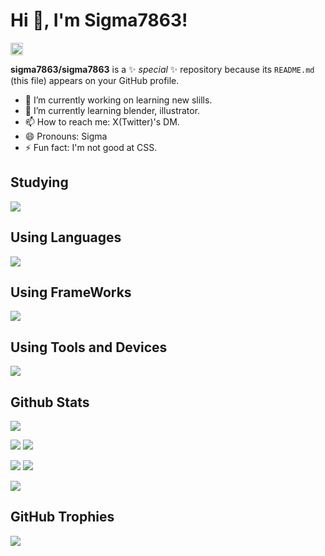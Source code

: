 <h1>Hi 👋, I'm Sigma7863!</h1>

<a href="https://github.com/sigma7863">
  <img height="20" src="https://komarev.com/ghpvc/?username=sigma7863" />
</a>

**sigma7863/sigma7863** is a ✨ _special_ ✨ repository because its `README.md` (this file) appears on your GitHub profile.

- 🔭 I’m currently working on learning new slills.
- 🌱 I’m currently learning blender, illustrator.
- 📫 How to reach me: X(Twitter)'s DM.
- 😄 Pronouns: Sigma
- ⚡ Fun fact: I'm not good at CSS.

<h2>Studying</h2>
<a href="https://skillicons.dev">
  <!-- <img src="https://skillicons.dev/icons?i=blender,ai,photoshop,pr,ae"> -->
  <img src="https://skillicons.dev/icons?i=go">
</a>

<h2>Using Languages</h2>
<a href="https://skillicons.dev">
  <img src="https://skillicons.dev/icons?i=html,css,js,ts,rust,py,cs,md">
</a>

<h2>Using FrameWorks</h2>
<a href="https://skillicons.dev">
  <img src="https://skillicons.dev/icons?i=react,next,astro,tailwind,express">
</a>

<h2>Using Tools and Devices</h2>
<a href="https://skillicons.dev">
  <img src="https://skillicons.dev/icons?i=bun,vite,figma,unity,docker,git,github,powershell,bash,windows,apple,raspberrypi,vscode,gmail,discord,twitter&perline=8">
</a>

<h2>Github Stats</h2>
<p align="left">
  <img src="http://github-profile-summary-cards.vercel.app/api/cards/profile-details?username=sigma7863&theme=algolia">
</p>

<p align="left">
  <img src="http://github-profile-summary-cards.vercel.app/api/cards/most-commit-language?username=sigma7863&theme=algolia">
  <img src="http://github-profile-summary-cards.vercel.app/api/cards/repos-per-language?username=sigma7863&theme=algolia">
</p>

<p align="left">
  <img src="http://github-profile-summary-cards.vercel.app/api/cards/stats?username=sigma7863&theme=algolia">
  <img src="http://github-profile-summary-cards.vercel.app/api/cards/productive-time?username=sigma7863&theme=algolia&utcOffset=8">
</p>

<!-- <p align="left">
  <img src="https://github-readme-stats.vercel.app/api/wakatime?username=sigma7863">
</p> -->

<p align="left">
  <img src="https://github-readme-streak-stats.herokuapp.com?user=sigma7863&theme=algolia">
</p>

<h2>GitHub Trophies</h2>
<p align="left">
  <img src="https://github-profile-trophy.vercel.app/?username=sigma7863&theme=algolia">
</p>
